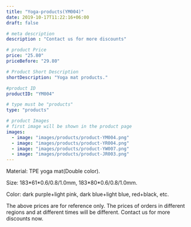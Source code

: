 ```yaml
---
title: "Yoga-products(YM004)"
date: 2019-10-17T11:22:16+06:00
draft: false

# meta description
description : "Contact us for more discounts"

# product Price
price: "25.80"
priceBefore: "29.80"

# Product Short Description
shortDescription: "Yoga mat products."

#product ID
productID: "YM004"

# type must be "products"
type: "products"

# product Images
# first image will be shown in the product page
images:
  - image: "images/products/product-YM004.png"
  - image: "images/products/product-YR004.png"
  - image: "images/products/product-YW007.png"
  - image: "images/products/product-JR003.png"
---
```


Material: TPE yoga mat(Double color).

Size: 183\*61\*0.6/0.8/1.0mm, 183\*80\*0.6/0.8/1.0mm.

Color: dark purple+light pink, dark blue+light blue, red+black, etc.

The above prices are for reference only. The prices of orders in different regions and at different times will be different. Contact us for more discounts now. 
